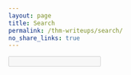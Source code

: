 ```yaml
---
layout: page
title: Search
permalink: /thm-writeups/search/
no_share_links: true
---
```


<div id="search-container">
    <input type="text" id="search-input" disabled class="form-control">
    <ul id="search-results-container"></ul>
</div>

<script src="https://unpkg.com/simple-jekyll-search@latest/dest/simple-jekyll-search.min.js"></script>

<script>
    async function SetupSearch() {
        var searchInput = document.getElementById('search-input');
        var querySearchString = decodeURI(window.location.search.substr(1)).replace("+"," ");
        var searchString = searchInput.value;
        if (querySearchString && !searchString) {
            searchString = querySearchString;
            searchInput.value = searchString;
        }

        {% comment %} //the delayed placeholder assignment is to stop it glitching when populated from querystring {% endcomment %}
        if (!searchString) searchInput.placeholder="Start typing to quick search..."

        let response = await fetch("{{ site.baseurl }}/search.json");
        if (!response.ok) return;
        var searchData = await response.json();

        var simpleJekyllSearch=SimpleJekyllSearch({
            searchInput: searchInput,
            resultsContainer: document.getElementById('search-results-container'),
            searchResultTemplate: '<div class="search-item"><a href="{url}"><h2 class="search-item search-title">{title}</h1></a><div class="search-item search-date">{date}</div></div>',
            // json: '{{ site.baseurl }}/search.json'
            json: searchData
            // ,fuzzy: true,
        });
        {% comment %} //thanks: https://github.com/christian-fei/Simple-Jekyll-Search/issues/98#issuecomment-374761531 {% endcomment %}
        if (searchString) simpleJekyllSearch.search(searchString);
        searchInput.disabled=false;
        searchInput.focus();
    }
    SetupSearch();
</script>